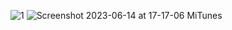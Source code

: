 ![1](https://github.com/wilfredcloud/MiTunes/assets/111436934/2aa1e41e-7af2-45ae-987d-711001295408)
![Screenshot 2023-06-14 at 17-17-06 MiTunes](https://github.com/wilfredcloud/MiTunes/assets/111436934/5bbe9301-95d2-4b75-88a5-0c8b16c707f0)
